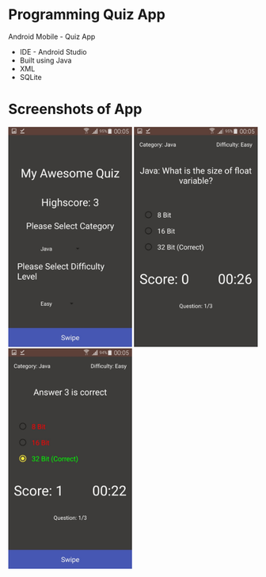 # Programming Quiz App
Android Mobile - Quiz App
- IDE - Android Studio
- Built using Java 
- XML
- SQLite

# Screenshots of App
<img src="screenshots/image1.jpeg" width=250> <img src="screenshots/image2.jpeg" width=250> <img src="screenshots/image3.jpeg" width=250>
